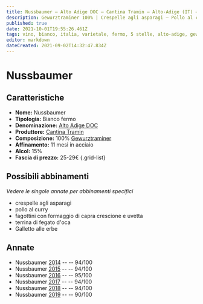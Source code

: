 ```yaml
---
title: Nussbaumer – Alto Adige DOC – Cantina Tramin – Alto-Adige (IT) – 25-29€ – 4★-5★
description: Gewurztraminer 100% | Crespelle agli asparagi – Pollo al curry – Fagottini con formaggio di capra crescione e uvetta – Terrina di fegato d'oca – Galletto alle erbe
published: true
date: 2021-10-01T19:55:26.461Z
tags: vino, bianco, italia, varietale, fermo, 5 stelle, alto-adige, gewurztraminer, crespelle agli asparagi, pollo al curry, fagottini con formaggio di capra crescione e uvetta, terrina di fegato d'oca, 25-29€, Galletto alle erbe
editor: markdown
dateCreated: 2021-09-02T14:32:47.834Z
---
```


# Nussbaumer

## Caratteristiche
- **Nome:** Nussbaumer
- **Tipologia:** Bianco fermo 
- **Denominazione:** [Alto Adige DOC](/denominazioni/Italia/Alto-Adige/DOC/Alto-Adige)
- **Produttore:** [Cantina Tramin](/produttori/Italia/Alto-Adige/Cantina-Tramin) 
- **Composizione:** 100% [Gewurztraminer](/vitigni/Germania/bacca-bianca/gewurztraminer)
- **Affinamento:** 11 mesi in acciaio
- **Alcol:** 15%
- **Fascia di prezzo:** 25-29€
{.grid-list}




## Possibili abbinamenti
*Vedere le singole annate per abbinamenti specifici*

- crespelle agli asparagi
- pollo al curry
- fagottini con formaggio di capra crescione e uvetta
- terrina di fegato d'oca
- Galletto alle erbe

## Annate
- Nussbaumer [2014](/vini/Italia/Alto-Adige/Cantina-Tramin/Nussbaumer/2014) -- <span class="star-5"></span> -- 94/100
- Nussbaumer [2015](/vini/Italia/Alto-Adige/Cantina-Tramin/Nussbaumer/2015) -- <span class="star-5"></span> -- 94/100 
- Nussbaumer [2016](/vini/Italia/Alto-Adige/Cantina-Tramin/Nussbaumer/2016) -- <span class="star-5"></span> -- 95/100  
- Nussbaumer [2017](/vini/Italia/Alto-Adige/Cantina-Tramin/Nussbaumer/2017) -- <span class="star-5"></span> -- 94/100 
- Nussbaumer [2018](/vini/Italia/Alto-Adige/Cantina-Tramin/Nussbaumer/2018) -- <span class="star-5"></span> -- 94/100 
- Nussbaumer [2019](/vini/Italia/Alto-Adige/Cantina-Tramin/Nussbaumer/2019) -- <span class="star-4"></span> -- 90/100 
 